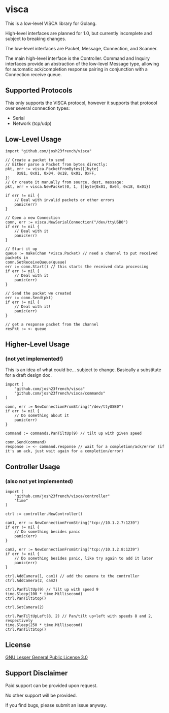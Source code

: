 # visca

This is a low-level VISCA library for Golang.

High-level interfaces are planned for 1.0, but currently incomplete and subject to breaking changes.

The low-level interfaces are Packet, Message, Connection, and Scanner.

The main high-level interface is the Controller. Command and Inquiry interfaces provide an abstraction of the low-level Message type, allowing for automatic ack/completion response pairing in conjunction with a Connection receive queue.

## Supported Protocols

This only supports the VISCA protocol, however it supports that protocol over several connection types:

* Serial
* Network (tcp/udp)

## Low-Level Usage

```golang
import "github.com/josh23french/visca"

// Create a packet to send
// Either parse a Packet from bytes directly:
pkt, err := visca.PacketFromBytes([]byte{
     0x81, 0x01, 0x04, 0x18, 0x01, 0xFF,
})
// Or create it manually from source, dest, message:
pkt, err = visca.NewPacket(0, 1, []byte{0x01, 0x04, 0x18, 0x01})

if err != nil {
    // Deal with invalid packets or other errors
    panic(err)
}

// Open a new Connection
conn, err := visca.NewSerialConnection("/dev/ttyUSB0")
if err != nil {
    // Deal with it
    panic(err)
}

// Start it up
queue := make(chan *visca.Packet) // need a channel to put received packets in
conn.SetReceiveQueue(queue)
err := conn.Start() // this starts the received data processing
if err != nil {
    // Deal with it
    panic(err)
}

// Send the packet we created
err := conn.Send(pkt)
if err != nil {
    // Deal with it!
    panic(err)
}

// get a response packet from the channel
resPkt := <- queue
```

## Higher-Level Usage

### **(not yet implemented!)**

This is an idea of what could be... subject to change. Basically a substitute for a draft design doc.

```golang
import (
    "github.com/josh23french/visca"
    "github.com/josh23french/visca/commands"
)

conn, err := NewConnectionFromString("/dev/ttyUSB0")
if err != nil {
    // Do something about it
    panic(err)
}

command := commands.PanTiltUp(9) // tilt up with given speed

conn.Send(command)
response := <- command.response // wait for a completion/ack/error (if it's an ack, just wait again for a completion/error)
```

## Controller Usage

### **(also not yet implemented)**

```golang
import (
    "github.com/josh23french/visca/controller"
    "time"
)

ctrl := controller.NewController()

cam1, err := NewConnectionFromString("tcp://10.1.2.7:1239")
if err != nil {
    // Do something besides panic
    panic(err)
}

cam2, err := NewConnectionFromString("tcp://10.1.2.8:1239")
if err != nil {
    // Do something besides panic, like try again to add it later
    panic(err)
}

ctrl.AddCamera(1, cam1) // add the camera to the controller
ctrl.AddCamera(2, cam2)

ctrl.PanTiltUp(9) // Tilt up with speed 9
time.Sleep(100 * time.Millisecond)
ctrl.PanTiltStop()

ctrl.SetCamera(2)

ctrl.PanTiltUpLeft(8, 2) // Pan/tilt up+left with speeds 8 and 2, respectively
time.Sleep(250 * time.Millisecond)
ctrl.PanTiltStop()

```

## License

[GNU Lesser General Public License 3.0](LICENSE)

## Support Disclaimer

Paid support can be provided upon request.

No other support will be provided.

If you find bugs, please submit an issue anyway.
